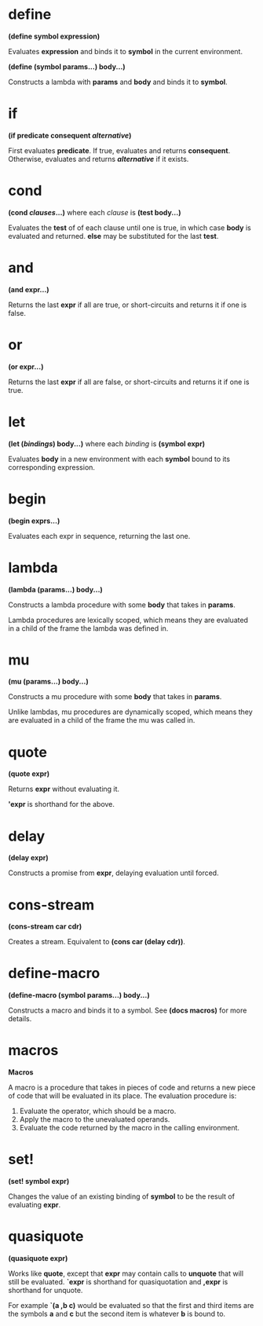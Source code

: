 # define

**(define symbol expression)**

Evaluates **expression** and binds it to **symbol** in the current environment.

**(define (symbol params...) body...)**

Constructs a lambda with **params** and **body** and binds it to **symbol**.

# if

**(if predicate consequent *alternative*)**

First evaluates **predicate**. If true, evaluates and returns **consequent**.
Otherwise, evaluates and returns ***alternative*** if it exists.

# cond

**(cond *clauses*...)**
where each *clause* is **(test body...)**

Evaluates the **test** of of each clause until one is true, in which case **body**
is evaluated and returned. **else** may be substituted for the last **test**.

# and

**(and expr...)**

Returns the last **expr** if all are true, or short-circuits and returns it if
one is false.

# or

**(or expr...)**

Returns the last **expr** if all are false, or short-circuits and returns it if
one is true.

# let

**(let (*bindings*) body...)**
where each *binding* is **(symbol expr)**

Evaluates **body** in a new environment with each **symbol** bound to its
corresponding expression.

# begin

**(begin exprs...)**

Evaluates each expr in sequence, returning the last one.

# lambda

**(lambda (params...) body...)**

Constructs a lambda procedure with some **body** that takes in **params**.

Lambda procedures are lexically scoped, which means they are evaluated in a
child of the frame the lambda was defined in.

# mu

**(mu (params...) body...)**

Constructs a mu procedure with some **body** that takes in **params**.

Unlike lambdas, mu procedures are dynamically scoped, which means they are
evaluated in a child of the frame the mu was called in.

# quote

**(quote expr)**

Returns **expr** without evaluating it.

**'expr** is shorthand for the above.

# delay

**(delay expr)**

Constructs a promise from **expr**, delaying evaluation until forced.

# cons-stream

**(cons-stream car cdr)**

Creates a stream. Equivalent to **(cons car (delay cdr))**.

# define-macro

**(define-macro (symbol params...) body...)**

Constructs a macro and binds it to a symbol. See **(docs macros)** for more details.

# macros

**Macros**

A macro is a procedure that takes in pieces of code and returns a new piece of
code that will be evaluated in its place. The evaluation procedure is:

1. Evaluate the operator, which should be a macro.
2. Apply the macro to the unevaluated operands.
3. Evaluate the code returned by the macro in the calling environment.

# set!

**(set! symbol expr)**

Changes the value of an existing binding of **symbol** to be the result of
evaluating **expr**.

# quasiquote

**(quasiquote expr)**

Works like **quote**, except that **expr** may contain calls to **unquote** that
will still be evaluated. **\`expr** is shorthand for quasiquotation and **,expr** is
shorthand for unquote.

For example **\`(a ,b c)** would be evaluated so that the first and third items are
the symbols **a** and **c** but the second item is whatever **b** is bound to.
